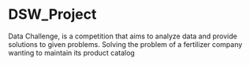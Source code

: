 # DSW_Project
Data Challenge, is a competition that aims to analyze data and provide solutions to given problems. Solving the problem of a fertilizer company wanting to maintain its product catalog
